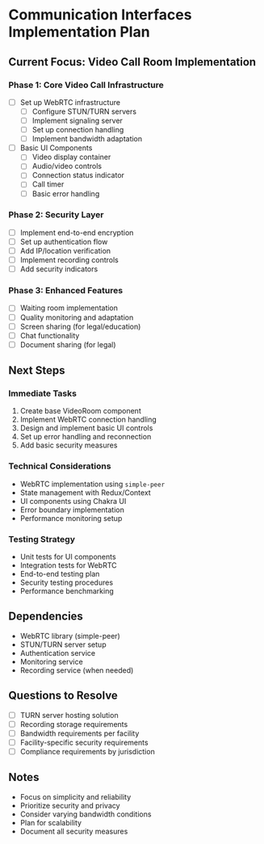 # Communication Interfaces Implementation Plan

## Current Focus: Video Call Room Implementation

### Phase 1: Core Video Call Infrastructure
- [ ] Set up WebRTC infrastructure
  - [ ] Configure STUN/TURN servers
  - [ ] Implement signaling server
  - [ ] Set up connection handling
  - [ ] Implement bandwidth adaptation

- [ ] Basic UI Components
  - [ ] Video display container
  - [ ] Audio/video controls
  - [ ] Connection status indicator
  - [ ] Call timer
  - [ ] Basic error handling

### Phase 2: Security Layer
- [ ] Implement end-to-end encryption
- [ ] Set up authentication flow
- [ ] Add IP/location verification
- [ ] Implement recording controls
- [ ] Add security indicators

### Phase 3: Enhanced Features
- [ ] Waiting room implementation
- [ ] Quality monitoring and adaptation
- [ ] Screen sharing (for legal/education)
- [ ] Chat functionality
- [ ] Document sharing (for legal)

## Next Steps

### Immediate Tasks
1. Create base VideoRoom component
2. Implement WebRTC connection handling
3. Design and implement basic UI controls
4. Set up error handling and reconnection
5. Add basic security measures

### Technical Considerations
- WebRTC implementation using `simple-peer`
- State management with Redux/Context
- UI components using Chakra UI
- Error boundary implementation
- Performance monitoring setup

### Testing Strategy
- Unit tests for UI components
- Integration tests for WebRTC
- End-to-end testing plan
- Security testing procedures
- Performance benchmarking

## Dependencies
- WebRTC library (simple-peer)
- STUN/TURN server setup
- Authentication service
- Monitoring service
- Recording service (when needed)

## Questions to Resolve
- [ ] TURN server hosting solution
- [ ] Recording storage requirements
- [ ] Bandwidth requirements per facility
- [ ] Facility-specific security requirements
- [ ] Compliance requirements by jurisdiction

## Notes
- Focus on simplicity and reliability
- Prioritize security and privacy
- Consider varying bandwidth conditions
- Plan for scalability
- Document all security measures 